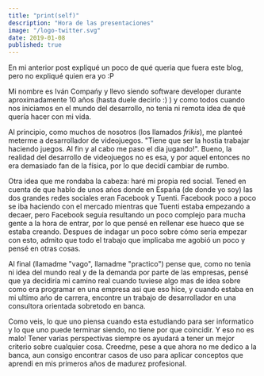 ```yaml
---
title: "print(self)"
description: "Hora de las presentaciones"
image: "/logo-twitter.svg"
date: 2019-01-08
published: true
---
```

En mi anterior post expliqué un poco de qué queria que fuera este blog, pero no expliqué quien era yo :P 

Mi nombre es Iván Compańy y llevo siendo software developer durante aproximadamente 10 años (hasta duele decirlo :) ) y como todos cuando nos iniciamos en el mundo del desarrollo, no tenia ni remota idea de qué quería hacer con mi vida.

Al principio, como muchos de nosotros (los llamados *frikis*), me planteé meterme a desarrollador de videojuegos. "Tiene que ser la hostia trabajar haciendo juegos. Al fin y al cabo me paso el dia jugando!". Bueno, la realidad del desarrollo de videojuegos no es esa, y por aquel entonces no era demasiado fan de la física, por lo que decidí cambiar de rumbo.

Otra idea que me rondaba la cabeza: haré mi propia red social. Tened en cuenta de que hablo de unos ańos donde en Espańa (de donde yo soy) las dos grandes redes sociales eran Facebook y Tuenti. Facebook poco a poco se iba haciendo con el mercado mientras que Tuenti estaba empezando a decaer, pero Facebook seguia resultando un poco complejo para mucha gente a la hora de entrar, por lo que pensé en rellenar ese hueco que se estaba creando. Despues de indagar un poco sobre cómo seria empezar con esto, admito que todo el trabajo que implicaba me agobió un poco y pensé en otras cosas.

Al final (llamadme "vago", llamadme "practico") pense que, como no tenia ni idea del mundo real y de la demanda por parte de las empresas, pensé que ya decidiría mi camino real cuando tuviese algo mas de idea sobre como era programar en una empresa asi que eso hice, y cuando estaba en mi ultimo ańo de carrera, encontre un trabajo de desarrollador en una consultora orientada sobretodo en banca.

Como veis, lo que uno piensa cuando esta estudiando para ser informatico y lo que uno puede terminar siendo, no tiene por que coincidir. Y eso no es malo! Tener varias perspectivas siempre os ayudará a tener un mejor criterio sobre cualquier cosa. Creedme, pese a que ahora no me dedico a la banca, aun consigo encontrar casos de uso para aplicar conceptos que aprendi en mis primeros años de madurez profesional.

